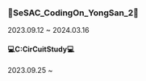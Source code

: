 ### 🌱SeSAC_CodingOn_YongSan_2🌱

2023.09.12 ~ 2024.03.16
<br />

#### 💻C:CirCuitStudy💻

2023.09.25 ~
